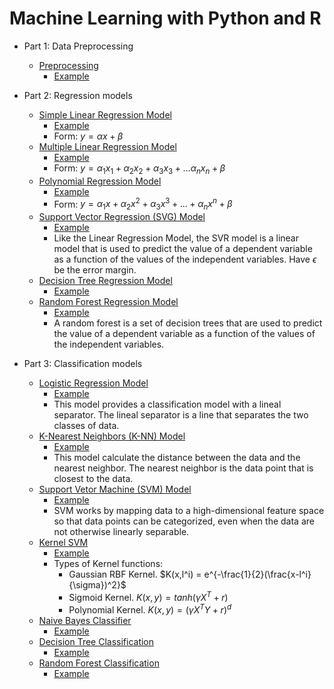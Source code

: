 # Machine Learning with Python and R

* Part 1: Data Preprocessing
  * [Preprocessing](/Part%201%20-%20Data%20Preprocessing/Python/)
    * [Example](/Part%201%20-%20Data%20Preprocessing/Python/data_preprocessing_tools.ipynb)

* Part 2: Regression models
  * [Simple Linear Regression Model](/Part%202%20-%20Regression/Section%204%20-%20Simple%20Linear%20Regression/Python/)
    * [Example](/Part%202%20-%20Regression/Section%204%20-%20Simple%20Linear%20Regression/Python/simple_linear_regression.ipynb)
    * Form: $y = \alpha x + \beta$
  * [Multiple Linear Regression Model](/Part%202%20-%20Regression/Section%205%20-%20Multiple%20Linear%20Regression/Python/)
    * [Example](/Part%202%20-%20Regression/Section%205%20-%20Multiple%20Linear%20Regression/Python/multiple_linear_regression.ipynb)
    * Form: $y = \alpha_1 x_1 + \alpha_2 x_2 + \alpha_3 x_3 + ... \alpha_n x_n + \beta$
  * [Polynomial Regression Model](/Part%202%20-%20Regression/Section%206%20-%20Polynomial%20Regression/Python/)
    * [Example](/Part%202%20-%20Regression/Section%206%20-%20Polynomial%20Regression/Python/polynomial_regression.ipynb)
    * Form: $y = \alpha_1 x + \alpha_2 x^2 + \alpha_3 x^3 + ... + \alpha_n x^n + \beta$
  * [Support Vector Regression (SVG) Model](/Part%202%20-%20Regression/Section%207%20-%20Support%20Vector%20Regression%20(SVR)/Python)
    * [Example](/Part%202%20-%20Regression/Section%207%20-%20Support%20Vector%20Regression%20(SVR)/Python/support_vector_regression.ipynb)
    * Like the Linear Regression Model, the SVR model is a linear model that is used to predict the value of a dependent variable as a function of the values of the independent variables. Have $\epsilon$ be the error margin.
  * [Decision Tree Regression Model](/Part%202%20-%20Regression/Section%208%20-%20Decision%20Tree%20Regression/Python/)
    * [Example](/Part%202%20-%20Regression/Section%208%20-%20Decision%20Tree%20Regression/Python/decision_tree_regression.ipynb)
  * [Random Forest Regression Model](/Part%202%20-%20Regression/Section%209%20-%20Random%20Forest%20Regression/Python/)
    * [Example](/Part%202%20-%20Regression/Section%209%20-%20Random%20Forest%20Regression/Python/random_forest_regression.ipynb)
    * A random forest is a set of decision trees that are used to predict the value of a dependent variable as a function of the values of the independent variables.

* Part 3: Classification models
  * [Logistic Regression Model](/Part%203%20-%20Classification/Section%2014%20-%20Logistic%20Regression/Python/)
    * [Example](/Part%203%20-%20Classification/Section%2014%20-%20Logistic%20Regression/Python/logistic_regression.ipynb)
    * This model provides a classification model with a lineal separator. The lineal separator is a line that separates the two classes of data.
  * [K-Nearest Neighbors (K-NN) Model](/Part%203%20-%20Classification/Section%2015%20-%20K-Nearest%20Neighbors%20(K-NN)/Python)
    * [Example](/Part%203%20-%20Classification/Section%2015%20-%20K-Nearest%20Neighbors%20(K-NN)/Python/k_nearest_neighbors.ipynb)
    * This model calculate the distance between the data and the nearest neighbor. The nearest neighbor is the data point that is closest to the data.
  * [Support Vetor Machine (SVM) Model](/Part%203%20-%20Classification/Section%2016%20-%20Support%20Vector%20Machine%20(SVM)/Python)
    * [Example](/Part%203%20-%20Classification/Section%2016%20-%20Support%20Vector%20Machine%20(SVM)/Python/support_vector_machine.ipynb)
    * SVM works by mapping data to a high-dimensional feature space so that data points can be categorized, even when the data are not otherwise linearly separable.
  * [Kernel SVM](/Part%203%20-%20Classification/Section%2017%20-%20Kernel%20SVM/Python)
    * [Example](/Part%203%20-%20Classification/Section%2017%20-%20Kernel%20SVM/Python/kernel_svm.ipynb)
    * Types of Kernel functions: 
      * Gaussian RBF Kernel. $K(x,l^i) = e^{-\frac{1}{2}(\frac{x-l^i}{\sigma})^2}$
      * Sigmoid Kernel. $K(x,y) = tanh(\gamma X^T + r)$ 
      * Polynomial Kernel. $K(x,y) = (\gamma X^T Y + r)^d$
  * [Naive Bayes Classifier](/Part%203%20-%20Classification/Section%2018%20-%20Naive%20Bayes/Python/)
    * [Example](/Part%203%20-%20Classification/Section%2018%20-%20Naive%20Bayes/Python/naive_bayes.ipynb)
  * [Decision Tree Classification](/Part%203%20-%20Classification/Section%2019%20-%20Decision%20Tree%20Classification/Python/)
    * [Example](/Part%203%20-%20Classification/Section%2019%20-%20Decision%20Tree%20Classification/Python/decision_tree_classification.ipynb)
  * [Random Forest Classification](/Part%203%20-%20Classification/Section%2020%20-%20Random%20Forest%20Classification/Python/)
    * [Example](/Part%203%20-%20Classification/Section%2020%20-%20Random%20Forest%20Classification/Python/random_forest_classification.ipynb)